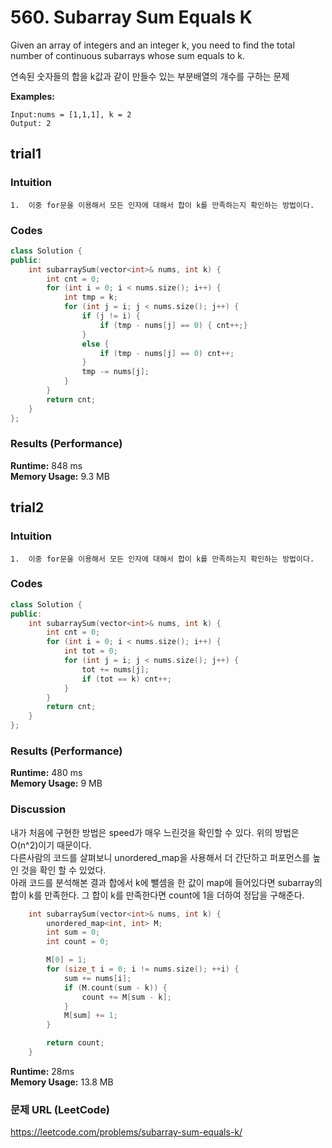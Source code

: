 # 560. Subarray Sum Equals K
Given an array of integers and an integer k, you need to find the total number of continuous subarrays whose sum equals to k.  

연속된 숫자들의 합을 k값과 같이 만들수 있는 부분배열의 개수를 구하는 문제    

**Examples:**   
```
Input:nums = [1,1,1], k = 2  
Output: 2   
```
## trial1
### Intuition
```
1.  이중 for문을 이용해서 모든 인자에 대해서 합이 k를 만족하는지 확인하는 방법이다.  
```
### Codes  
```cpp
class Solution {
public:
	int subarraySum(vector<int>& nums, int k) {
		int cnt = 0;
		for (int i = 0; i < nums.size(); i++) {
			int tmp = k;
			for (int j = i; j < nums.size(); j++) {
				if (j != i) {
					if (tmp - nums[j] == 0) { cnt++;}
				}
				else {
					if (tmp - nums[j] == 0) cnt++;
				}
				tmp -= nums[j];
			}
		}
		return cnt;
	}
};
```

### Results (Performance)  
**Runtime:** 848 ms    
**Memory Usage:**  9.3 MB    

## trial2
### Intuition
```
1.  이중 for문을 이용해서 모든 인자에 대해서 합이 k를 만족하는지 확인하는 방법이다.  
```
### Codes  
```cpp
class Solution {
public:
	int subarraySum(vector<int>& nums, int k) {
		int cnt = 0;
		for (int i = 0; i < nums.size(); i++) {
			int tot = 0;
			for (int j = i; j < nums.size(); j++) {
				tot += nums[j];
				if (tot == k) cnt++;
			}
		}
		return cnt;
	}
};
```

### Results (Performance)  
**Runtime:** 480 ms  
**Memory Usage:** 9 MB  

### Discussion
내가 처음에 구현한 방법은 speed가 매우 느린것을 확인할 수 있다. 위의 방법은 O(n^2)이기 때문이다.  
다른사람의 코드를 살펴보니 unordered_map을 사용해서 더 간단하고 퍼포먼스를 높인 것을 확인 할 수 있었다.  
아래 코드를 분석해본 결과 합에서 k에 뺄셈을 한 값이 map에 들어있다면 subarray의 합이 k를 만족한다. 그 합이 k를 만족한다면 count에 1을 더하여 정답을 구해준다.

```cpp
	int subarraySum(vector<int>& nums, int k) {
		unordered_map<int, int> M;
		int sum = 0;
		int count = 0;

		M[0] = 1;
		for (size_t i = 0; i != nums.size(); ++i) {
			sum += nums[i];
			if (M.count(sum - k)) {
				count += M[sum - k];
			}
			M[sum] += 1;
		}

		return count;
	}
```
**Runtime:** 28ms  
**Memory Usage:** 13.8 MB  

### 문제 URL (LeetCode)  
https://leetcode.com/problems/subarray-sum-equals-k/
